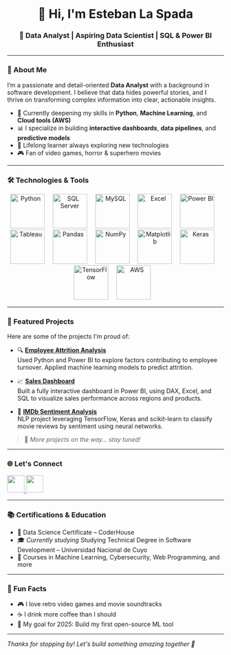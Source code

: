<!-- Encabezado con estilo limpio -->
<h1 align="center">👋 Hi, I'm Esteban La Spada</h1>
<h3 align="center">🎯 Data Analyst | Aspiring Data Scientist | SQL & Power BI Enthusiast</h3>

---

### 📌 About Me

I’m a passionate and detail-oriented **Data Analyst** with a background in software development. I believe that data hides powerful stories, and I thrive on transforming complex information into clear, actionable insights.

- 🧠 Currently deepening my skills in **Python**, **Machine Learning**, and **Cloud tools (AWS)**
- 📊 I specialize in building **interactive dashboards**, **data pipelines**, and **predictive models**
- 🌱 Lifelong learner always exploring new technologies
- 🎮 Fan of video games, horror & superhero movies

---

### 🛠️ Technologies & Tools

<p align="center">
  <!-- Python -->
  <img src="https://cdn.jsdelivr.net/gh/devicons/devicon/icons/python/python-original.svg" alt="Python" width="80" height="80" style="margin-right: 15px;"/>
  
  <!-- SQL Server -->
  <img src="https://cdn.jsdelivr.net/gh/devicons/devicon/icons/mysql/mysql-original.svg" alt="SQL Server" width="80" height="80" style="margin-right: 15px;"/>
  
  <!-- MySQL -->
  <img src="https://toppng.com/uploads/preview/mysql-logo-11536003912o2fjzalzdb.png" alt="MySQL" width="80" height="80" style="margin-right: 15px;"/>
  
  <!-- Excel -->
  <img src="https://github.com/user-attachments/assets/80f9eb2d-2470-45aa-a667-cd29d3cca6f0" alt="Excel" width="80" height="80" style="margin-right: 15px;"/>
  
  <!-- Power BI -->
  <img src="https://upload.wikimedia.org/wikipedia/commons/c/cf/New_Power_BI_Logo.svg" alt="Power BI" width="80" height="80" style="margin-right: 15px;"/>
  
  <!-- Tableau -->
  <img src="https://www.kindpng.com/picc/m/20-204281_transparent-png-tableau-logo-png-download.png" alt="Tableau" width="80" height="80" style="margin-right: 15px;"/>
  
  <!-- Pandas -->
  <img src="https://cdn.jsdelivr.net/gh/devicons/devicon/icons/pandas/pandas-original.svg" alt="Pandas" width="80" height="80" style="margin-right: 15px;"/>
  
  <!-- NumPy -->
  <img src="https://cdn.jsdelivr.net/gh/devicons/devicon/icons/numpy/numpy-original.svg" alt="NumPy" width="80" height="80" style="margin-right: 15px;"/>
  
  <!-- Matplotlib -->
  <img src="https://matplotlib.org/_static/images/logo2.svg" alt="Matplotlib" width="80" height="80" style="margin-right: 15px;"/>
  
  <!-- Keras -->
  <img src="https://upload.wikimedia.org/wikipedia/commons/a/ae/Keras_logo.svg" alt="Keras" width="80" height="80" style="margin-right: 15px;"/>
  
  <!-- TensorFlow -->
  <img src="https://cdn.jsdelivr.net/gh/devicons/devicon/icons/tensorflow/tensorflow-original.svg" alt="TensorFlow" width="80" height="80" style="margin-right: 15px;"/>
  
  <!-- AWS -->
  <img src="https://images.velog.io/images/nari120/post/b14b4105-a561-4cc3-bc9f-87a5ee4eb1b6/aws.png" alt="AWS" width="80" height="80" style="margin-right: 15px;"/>
</p>

---

### 📂 Featured Projects

Here are some of the projects I'm proud of:

- 🔍 **[Employee Attrition Analysis](https://github.com/tuusuario/employee-attrition-analysis)**  
  Used Python and Power BI to explore factors contributing to employee turnover. Applied machine learning models to predict attrition.

- 📈 **[Sales Dashboard](https://github.com/tuusuario/sales-dashboard)**  
  Built a fully interactive dashboard in Power BI, using DAX, Excel, and SQL to visualize sales performance across regions and products.

- 🎥 **[IMDb Sentiment Analysis](https://github.com/tuusuario/imdb-sentiment-nlp)**  
  NLP project leveraging TensorFlow, Keras and scikit-learn to classify movie reviews by sentiment using neural networks.

> 📌 *More projects on the way… stay tuned!*

---

### 🌐 Let's Connect

<p align="left">
  <a href="mailto:esteban198984@gmail.com" target="_blank">
    <img src="https://img.icons8.com/color/48/000000/gmail--v1.png" width="40" height="40"/>
  </a>
  <a href="https://www.linkedin.com/in/esteban-la-spada/" target="_blank">
    <img src="https://cdn.jsdelivr.net/gh/devicons/devicon/icons/linkedin/linkedin-original.svg" width="40" height="40"/>
  </a>
</p>

---

### 📚 Certifications & Education

- 📜 Data Science Certificate – CoderHouse
- 🎓 *Currently studying* Studying Technical Degree in Software Development – Universidad Nacional de Cuyo
- 📖 Courses in Machine Learning, Cybersecurity, Web Programming, and more

---

### 🧩 Fun Facts

- 🎮 I love retro video games and movie soundtracks  
- ☕ I drink more coffee than I should  
- 🚀 My goal for 2025: Build my first open-source ML tool

---

*Thanks for stopping by! Let's build something amazing together 🚀*
